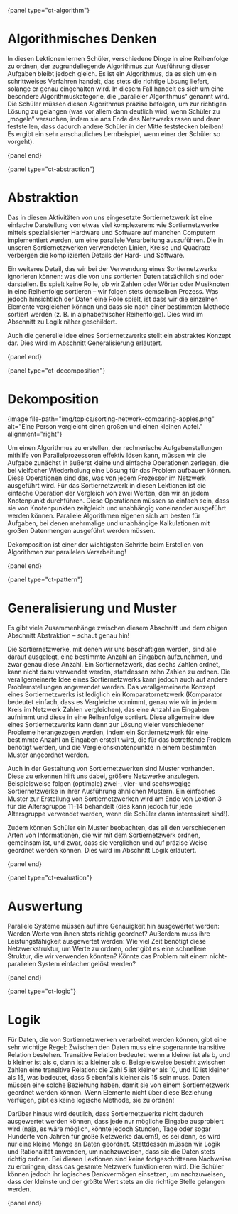 {panel type="ct-algorithm"}

# Algorithmisches Denken

In diesen Lektionen lernen Schüler, verschiedene Dinge in eine Reihenfolge zu ordnen, der zugrundeliegende Algorithmus zur Ausführung dieser Aufgaben bleibt jedoch gleich. Es ist ein Algorithmus, da es sich um ein schrittweises Verfahren handelt, das stets die richtige Lösung liefert, solange er genau eingehalten wird. In diesem Fall handelt es sich um eine besondere Algorithmuskategorie, die „paralleler Algorithmus“ genannt wird. Die Schüler müssen diesen Algorithmus präzise befolgen, um zur richtigen Lösung zu gelangen (was vor allem dann deutlich wird, wenn Schüler zu „mogeln“ versuchen, indem sie ans Ende des Netzwerks rasen und dann feststellen, dass dadurch andere Schüler in der Mitte feststecken bleiben! Es ergibt ein sehr anschauliches Lernbeispiel, wenn einer der Schüler so vorgeht).

{panel end}

{panel type="ct-abstraction"}

# Abstraktion

Das in diesen Aktivitäten von uns eingesetzte Sortiernetzwerk ist eine einfache Darstellung von etwas viel komplexerem: wie Sortiernetzwerke mittels spezialisierter Hardware und Software auf manchen Computern implementiert werden, um eine parallele Verarbeitung auszuführen. Die in unseren Sortiernetzwerken verwendeten Linien, Kreise und Quadrate verbergen die komplizierten Details der Hard- und Software.

Ein weiteres Detail, das wir bei der Verwendung eines Sortiernetzwerks ignorieren können: was die von uns sortierten Daten tatsächlich sind oder darstellen. Es spielt keine Rolle, ob wir Zahlen oder Wörter oder Musiknoten in eine Reihenfolge sortieren – wir folgen stets demselben Prozess. Was jedoch hinsichtlich der Daten eine Rolle spielt, ist dass wir die einzelnen Elemente vergleichen können und dass sie nach einer bestimmten Methode sortiert werden (z. B. in alphabethischer Reihenfolge). Dies wird im Abschnitt zu Logik näher geschildert.

Auch die generelle Idee eines Sortiernetzwerks stellt ein abstraktes Konzept dar. Dies wird im Abschnitt Generalisierung erläutert.

{panel end}

{panel type="ct-decomposition"}

# Dekomposition

{image file-path="img/topics/sorting-network-comparing-apples.png" alt="Eine Person vergleicht einen großen und einen kleinen Apfel." alignment="right"}

Um einen Algorithmus zu erstellen, der rechnerische Aufgabenstellungen mithilfe von Parallelprozessoren effektiv lösen kann, müssen wir die Aufgabe zunächst in äußerst kleine und einfache Operationen zerlegen, die bei vielfacher Wiederholung eine Lösung für das Problem aufbauen können. Diese Operationen sind das, was von jedem Prozessor im Netzwerk ausgeführt wird. Für das Sortiernetzwerk in diesen Lektionen ist die einfache Operation der Vergleich von zwei Werten, den wir an jedem Knotenpunkt durchführen. Diese Operationen müssen so einfach sein, dass sie von Knotenpunkten zeitgleich und unabhängig voneinander ausgeführt werden können. Parallele Algorithmen eigenen sich am besten für Aufgaben, bei denen mehrmalige und unabhängige Kalkulationen mit großen Datenmengen ausgeführt werden müssen.

Dekomposition ist einer der wichtigsten Schritte beim Erstellen von Algorithmen zur parallelen Verarbeitung!

{panel end}

{panel type="ct-pattern"}

# Generalisierung und Muster

Es gibt viele Zusammenhänge zwischen diesem Abschnitt und dem obigen Abschnitt Abstraktion – schaut genau hin!

Die Sortiernetzwerke, mit denen wir uns beschäftigen werden, sind alle darauf ausgelegt, eine bestimmte Anzahl an Eingaben aufzunehmen, und zwar genau diese Anzahl. Ein Sortiernetzwerk, das sechs Zahlen ordnet, kann nicht dazu verwendet werden, stattdessen zehn Zahlen zu ordnen. Die verallgemeinerte Idee eines Sortiernetzwerks kann jedoch auch auf andere Problemstellungen angewendet werden. Das verallgemeinerte Konzept eines Sortiernetzwerks ist lediglich ein Komparatornetzwerk (Komparator bedeutet einfach, dass es Vergleiche vornimmt, genau wie wir in jedem Kreis im Netzwerk Zahlen vergleichen), das eine Anzahl an Eingaben aufnimmt und diese in eine Reihenfolge sortiert. Diese allgemeine Idee eines Sortiernetzwerks kann dann zur Lösung vieler verschiedener Probleme herangezogen werden, indem ein Sortiernetzwerk für eine bestimmte Anzahl an Eingaben erstellt wird, die für das betreffende Problem benötigt werden, und die Vergleichsknotenpunkte in einem bestimmten Muster angeordnet werden.

Auch in der Gestaltung von Sortiernetzwerken sind Muster vorhanden. Diese zu erkennen hilft uns dabei, größere Netzwerke anzulegen. Beispielsweise folgen (optimale) zwei-, vier- und sechswegige Sortiernetzwerke in ihrer Ausführung ähnlichen Mustern. Ein einfaches Muster zur Erstellung von Sortiernetzwerken wird am Ende von Lektion 3 für die Altersgruppe 11–14 behandelt (dies kann jedoch für jede Altersgruppe verwendet werden, wenn die Schüler daran interessiert sind!).

Zudem können Schüler ein Muster beobachten, das all den verschiedenen Arten von Informationen, die wir mit dem Sortiernetzwerk ordnen, gemeinsam ist, und zwar, dass sie verglichen und auf präzise Weise geordnet werden können. Dies wird im Abschnitt Logik erläutert.

{panel end}

{panel type="ct-evaluation"}

# Auswertung

Parallele Systeme müssen auf ihre Genauigkeit hin ausgewertet werden: Werden Werte von ihnen stets richtig geordnet? Außerdem muss ihre Leistungsfähigkeit ausgewertet werden: Wie viel Zeit benötigt diese Netzwerkstruktur, um Werte zu ordnen, oder gibt es eine schnellere Struktur, die wir verwenden könnten? Könnte das Problem mit einem nicht-parallelen System einfacher gelöst werden?

{panel end}

{panel type="ct-logic"}

# Logik

Für Daten, die von Sortiernetzwerken verarbeitet werden können, gibt eine sehr wichtige Regel: Zwischen den Daten muss eine sogenannte transitive Relation bestehen. Transitive Relation bedeutet: wenn a kleiner ist als b, und b kleiner ist als c, dann ist a kleiner als c. Beispielsweise besteht zwischen Zahlen eine transitive Relation: die Zahl 5 ist kleiner als 10, und 10 ist kleiner als 15, was bedeutet, dass 5 ebenfalls kleiner als 15 sein muss. Daten müssen eine solche Beziehung haben, damit sie von einem Sortiernetzwerk geordnet werden können. Wenn Elemente nicht über diese Beziehung verfügen, gibt es keine logische Methode, sie zu ordnen!

Darüber hinaus wird deutlich, dass Sortiernetzwerke nicht dadurch ausgewertet werden können, dass jede nur mögliche Eingabe ausprobiert wird (naja, es wäre möglich, könnte jedoch Stunden, Tage oder sogar Hunderte von Jahren für große Netzwerke dauern!), es sei denn, es wird nur eine kleine Menge an Daten geordnet. Stattdessen müssen wir Logik und Rationalität anwenden, um nachzuweisen, dass sie die Daten stets richtig ordnen. Bei diesen Lektionen sind keine fortgeschrittenen Nachweise zu erbringen, dass das gesamte Netzwerk funktionieren wird. Die Schüler können jedoch ihr logisches Denkvermögen einsetzen, um nachzuweisen, dass der kleinste und der größte Wert stets an die richtige Stelle gelangen werden.

{panel end}